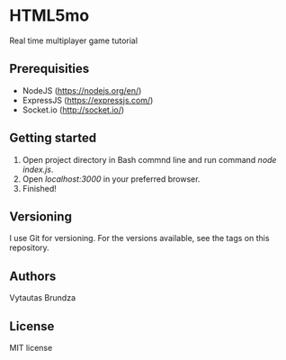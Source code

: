 # HTML5mo #
Real time multiplayer game tutorial

## Prerequisities ##

* NodeJS (https://nodejs.org/en/)
* ExpressJS (https://expressjs.com/)
* Socket.io (http://socket.io/)

## Getting started ##

1. Open project directory in Bash commnd line and run command *node index.js*.
2. Open *localhost:3000* in your preferred browser.
3. Finished!

## Versioning ##

I use Git for versioning. For the versions available, see the tags on this repository.

## Authors ##

Vytautas Brundza

## License ##

MIT license
